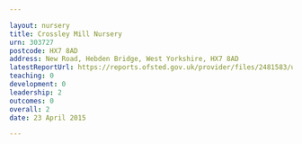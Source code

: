 ```yaml
---

layout: nursery
title: Crossley Mill Nursery
urn: 303727
postcode: HX7 8AD
address: New Road, Hebden Bridge, West Yorkshire, HX7 8AD
latestReportUrl: https://reports.ofsted.gov.uk/provider/files/2481583/urn/303727.pdf
teaching: 0
development: 0
leadership: 2
outcomes: 0
overall: 2
date: 23 April 2015

---
```

